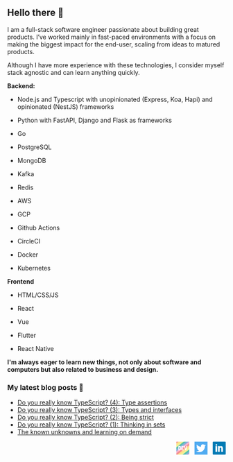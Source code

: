 ## Hello there 👋

I am a full-stack software engineer passionate about building great products. I’ve worked mainly in fast-paced environments with a focus on making the biggest impact for the end-user, scaling from ideas to matured products.


Although I have more experience with these technologies, I consider myself stack agnostic and can learn anything quickly.


**Backend:**

- Node.js and Typescript with unopinionated (Express, Koa, Hapi) and opinionated (NestJS) frameworks
- Python with FastAPI, Django and Flask as frameworks
- Go

- PostgreSQL
- MongoDB

- Kafka
- Redis

- AWS
- GCP

- Github Actions
- CircleCI

- Docker
- Kubernetes

**Frontend**

- HTML/CSS/JS 
- React
- Vue

- Flutter 
- React Native



**I'm always eager to learn new things, not only about software and computers but also related to business and design.**

### My latest blog posts :pencil:

<!-- BLOG-POST-LIST:START -->
- [Do you really know TypeScript? &lpar;4&rpar;: Type assertions](https://dev.to/alexmenor/do-you-really-know-typescript-4-type-assertions-2644)
- [Do you really know TypeScript? &lpar;3&rpar;: Types and interfaces](https://dev.to/alexmenor/do-you-really-know-typescript-3-types-and-interfaces-13k3)
- [Do you really know TypeScript? &lpar;2&rpar;:  Being strict](https://dev.to/alexmenor/do-you-really-know-typescript-2-being-strict-2edc)
- [Do you really know TypeScript? &lpar;1&rpar;: Thinking in sets](https://dev.to/alexmenor/do-you-really-know-typescript-1-thinking-in-sets-55dm)
- [The known unknowns and learning on demand](https://dev.to/alexmenor/the-unknown-unknowns-and-learning-on-demand-2gi5)
<!-- BLOG-POST-LIST:END -->
  <p align='right'>
  <a href="https://dev.to/alexmenor"><img height="30" src="https://raw.githubusercontent.com/AlexMenor/AlexMenor/master/img/dev.png"></a>&nbsp;&nbsp;
  <a href="https://twitter.com/alex4menor"><img height="30" src="https://raw.githubusercontent.com/AlexMenor/AlexMenor/master/img/twitter.png"></a>&nbsp;&nbsp;
  <a href="https://www.linkedin.com/in/alejandro-menor-molinero-a34595176/"><img height="30" src="https://raw.githubusercontent.com/AlexMenor/AlexMenor/master/img/linkedin.png"></a>
  </p>
